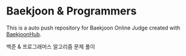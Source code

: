 # Baekjoon & Programmers

This is a auto push repository for Baekjoon Online Judge created with [BaekjoonHub](https://github.com/BaekjoonHub/BaekjoonHub).

백준 & 프로그래머스 알고리즘 문제 풀이
